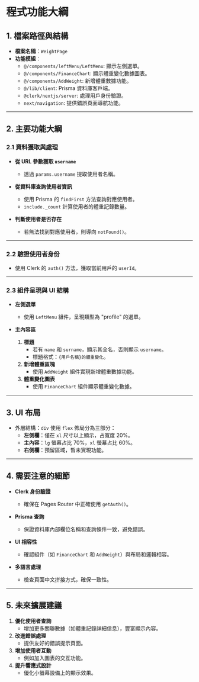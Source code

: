 # 程式功能大綱

## 1. 檔案路徑與結構

- **檔案名稱**：`WeightPage`
- **功能模組**：
  - `@/components/leftMenu/LeftMenu`: 顯示左側選單。
  - `@/components/FinanceChart`: 顯示體重變化數據圖表。
  - `@/components/AddWeight`: 新增體重數據功能。
  - `@/lib/client`: Prisma 資料庫客戶端。
  - `@clerk/nextjs/server`: 處理用戶身份驗證。
  - `next/navigation`: 提供錯誤頁面導航功能。

---

## 2. 主要功能大綱

### 2.1 資料獲取與處理

- **從 URL 參數獲取 `username`**
  - 透過 `params.username` 提取使用者名稱。
- **從資料庫查詢使用者資訊**

  - 使用 Prisma 的 `findFirst` 方法查詢對應使用者。
  - `include._count` 計算使用者的體重記錄數量。

- **判斷使用者是否存在**
  - 若無法找到對應使用者，則導向 `notFound()`。

---

### 2.2 驗證使用者身份

- 使用 Clerk 的 `auth()` 方法，獲取當前用戶的 `userId`。

---

### 2.3 組件呈現與 UI 結構

- **左側選單**

  - 使用 `LeftMenu` 組件，呈現類型為 "profile" 的選單。

- **主內容區**
  1. **標題**
     - 若有 `name` 和 `surname`，顯示其全名，否則顯示 `username`。
     - 標題格式：`{用戶名稱}的體重變化`。
  2. **新增體重區塊**
     - 使用 `AddWeight` 組件實現新增體重數據功能。
  3. **體重變化圖表**
     - 使用 `FinanceChart` 組件顯示體重變化數據。

---

## 3. UI 布局

- 外層結構：`div` 使用 `flex` 佈局分為三部分：
  - **左側欄**：僅在 `xl` 尺寸以上顯示，占寬度 20%。
  - **主內容**：`lg` 螢幕占比 70%，`xl` 螢幕占比 60%。
  - **右側欄**：預留區域，暫未實現功能。

---

## 4. 需要注意的細節

- **Clerk 身份驗證**

  - 確保在 Pages Router 中正確使用 `getAuth()`。

- **Prisma 查詢**

  - 保證資料庫內部欄位名稱和查詢條件一致，避免錯誤。

- **UI 相容性**

  - 確認組件（如 `FinanceChart` 和 `AddWeight`）與布局和邏輯相容。

- **多語言處理**
  - 檢查頁面中文拼接方式，確保一致性。

---

## 5. 未來擴展建議

1. **優化使用者查詢**
   - 增加更多關聯數據（如體重記錄詳細信息），豐富顯示內容。
2. **改進錯誤處理**
   - 提供友好的錯誤提示頁面。
3. **增加使用者互動**
   - 例如加入圖表的交互功能。
4. **提升響應式設計**
   - 優化小螢幕設備上的顯示效果。
